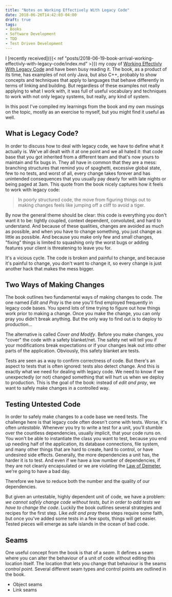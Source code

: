 ```yaml
---
title: "Notes on Working Effectively With Legacy Code"
date: 2018-06-26T14:42:03-04:00
draft: true
tags:
- Books
- Software Development
- TDD
- Test Driven Development
---
```


I [recently received]({{< ref "posts/2018-06-19-book-arrival-working-effectivly-with-legacy-code/index.md" >}}) my copy
of [Working Effectivly With Legacy Code](https://www.goodreads.com/book/show/44919.Working_Effectively_with_Legacy_Code)
and have been busy reading it. The book, as a product of its time, has examples of not only Java, but also C++,
probably to show concepts and techniques that apply to languages that behave differently in terms of linking and
building. But regardless of these examples not really applying to what I work with, it was full of useful vocabulary and
techniques to work with not only legacy systems, but really, any kind of system.

In this post I've compiled my learnings from the book and my own musings on the topic, mostly as an exercise to myself,
but you might find it useful as well.

## What is Legacy Code?

In order to discuss how to deal with legacy code, we have to define what it actually is. We've all dealt with it at one
point and we all hated it: that code base that you got inherited from a different team and that's now yours to maintain
and fix bugs in. They all have in common that they are a mess: branching structures that remind you of spaghetti,
excessive global state, few to no tests, and worst of all, every change takes forever and has unintended consequences
that you usually pay dearly for with late nights or being paged at 3am. This quote from the book nicely captures how
it feels to work with legacy code:

> In poorly structured code, the move from figuring things out to making changes feels like jumping off a cliff to avoid
a tiger.

By now the general theme should be clear: this code is everything you don't want it to be: tightly coupled, context
dependent, convoluted, and hard to understand. And because of these qualities, changes are avoided as much as possible,
and when you have to change something, you just change as little as possible. And because you make only few and small
changes, "fixing" things is limited to squashing only the worst bugs or adding features your client is threatening to
leave you for.

It's a vicious cycle. The code is broken and painful to change, and because it's painful to change, you don't want to
change it, so every change is just another hack that makes the mess bigger.

## Two Ways of Making Changes

The book outlines two fundamental ways of making changes to code. The one named _Edit and Pray_ is the one you'll find
employed frequently in legacy code bases. You spend lots of time trying to figure out how things work prior to making a
change. Once you make the change, you can only pray you didn't break anything. But the only way to find out is to deploy
to production...

The alternative is called _Cover and Modify_. Before you make changes, you "cover" the code with a safety blanket/net.
The safety net will tell you if your modifications break expectations or if your changes leak out into other parts of
the application. Obviously, this safety blanket are tests.

Tests are seen as a way to confirm correctness of code. But there's an aspect to tests that is often ignored: tests also
detect change. And this is exactly what we need for dealing with legacy code. We need to know if we unexpectedly (or
not) changed something that will hurt us when we deploy to production. This is the goal of the book: instead of _edit
and pray_, we want to safely make changes in a controlled way.

## Testing Untested Code

In order to safely make changes to a code base we need tests. The challenge here is that legacy code often doesn't come
with tests. Worse, it's often _untestable_. Whenever you try to write a test for a unit, you'll stumble over the
countless dependencies, usually implicit, that your code runs on. You won't be able to instantiate the class you want to
test, because you end up needing half of the application, its database connections, file system, and many other things
that are hard to create, hard to control, or have undesired side effects. Generally, the more dependencies a unit has,
the harder it is to test. And even if we have a low number of dependencies, if they are not cleanly encapsulated or we
are violating the [Law of Demeter](), we're going to have a bad day.

Therefore we have to reduce both the number and the quality of our dependencies.

But given an untestable, highly dependent unit of code, we have a problem: _we
cannot safely change code without tests, but in order to add tests we have to change the code_. Luckily the book
outlines several strategies and recipes for the first step. Like _edit and pray_ these steps require some faith, but
once you've added some tests in a few spots, things will get easier. Tested pieces will emerge as safe islands in the
ocean of bad code.

## Seams

One useful concept from the book is that of a _seam_. It defines a seam where you can alter the behaviour of a unit of
code without editing this location itself. The location that lets you change that behaviour is the seams _control
point_. Several different seam types and control points are outlined in the book.

- Object seams
- Link seams
